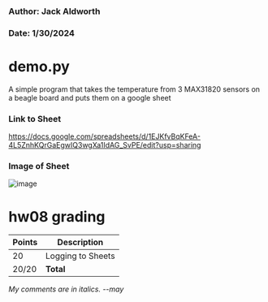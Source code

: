 ### Author: Jack Aldworth
### Date: 1/30/2024
# demo.py
A simple program that takes the temperature from 3 MAX31820 sensors on a beagle board and puts them on a google sheet
### Link to Sheet
https://docs.google.com/spreadsheets/d/1EJKfvBqKFeA-4L5ZnhKQrGaEgwIQ3wgXa1IdAG_SvPE/edit?usp=sharing
### Image of Sheet
![image](https://github.com/rhit-aldworjc/ece-434-aldworjc/assets/98357405/f7fe49d5-72a9-4f3c-b799-bdc9d75ca8fd)

# hw08 grading

| Points      | Description |
| ----------- | ----------- |
| 20 | Logging to Sheets
| 20/20 | **Total**

*My comments are in italics. --may*
